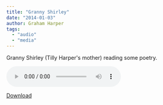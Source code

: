 ```yaml
---
title: "Granny Shirley"
date: "2014-01-03"
author: Graham Harper
tags:
  - "audio"
  - "media"
---
```


Granny Shirley (Tilly Harper's mother) reading some poetry.

<audio controls src="/static/audio/granny-shirley.mp3"></audio>

[Download](/static/audio/granny-shirley.mp3)
